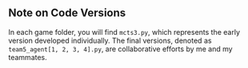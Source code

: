 ## Note on Code Versions

In each game folder, you will find `mcts3.py`, which represents the early version developed individually. The final versions, denoted as `team5_agent[1, 2, 3, 4].py`, are collaborative efforts by me and my teammates.
